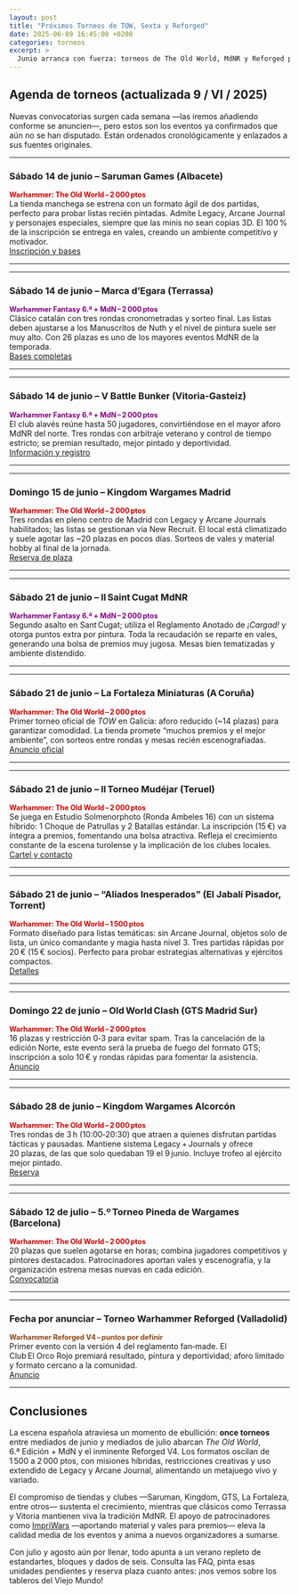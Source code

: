 ```yaml
---
layout: post
title: "Próximos Torneos de TOW, Sexta y Reforged"
date: 2025-06-09 16:45:00 +0200
categories: torneos
excerpt: >
  Junio arranca con fuerza: torneos de The Old World, MdNR y Reforged por toda España. Fechas, plazas, precios y enlaces para apuntarte sin perder ninguno.
---
```


## Agenda de torneos (actualizada 9 / VI / 2025)

Nuevas convocatorias surgen cada semana —las iremos añadiendo conforme se anuncien—, pero estos son los eventos ya confirmados que aún no se han disputado. Están ordenados cronológicamente y enlazados a sus fuentes originales.


---

### Sábado 14 de junio – Saruman Games (Albacete)  
<span style="font-size:0.9em;color:#c00;"><strong>Warhammer: The Old World – 2 000 ptos</strong></span>  
La tienda manchega se estrena con un formato ágil de dos partidas, perfecto para probar listas recién pintadas. Admite Legacy, Arcane Journal y personajes especiales, siempre que las minis no sean copias 3D. El 100 % de la inscripción se entrega en vales, creando un ambiente competitivo y motivador.  
[Inscripción y bases](https://sarumangames.es/products/torneo-warhammer-the-old-world-sabado-14-de-junio)

---

---

### Sábado 14 de junio – Marca d’Egara (Terrassa)  
<span style="font-size:0.9em;color:#800080;"><strong>Warhammer Fantasy 6.ª + MdN – 2 000 ptos</strong></span>  
Clásico catalán con tres rondas cronometradas y sorteo final. Las listas deben ajustarse a los Manuscritos de Nuth y el nivel de pintura suele ser muy alto. Con 26 plazas es uno de los mayores eventos MdNR de la temporada.  
[Bases completas](https://torneoswarhammer.com/bases-torneo-marca-degara-warhammer-fantasy-mdn-terrassa-junio-2025/)

---

---

### Sábado 14 de junio – V Battle Bunker (Vitoria‑Gasteiz)  
<span style="font-size:0.9em;color:#800080;"><strong>Warhammer Fantasy 6.ª + MdN – 2 000 ptos</strong></span>  
El club alavés reúne hasta 50 jugadores, convirtiéndose en el mayor aforo MdNR del norte. Tres rondas con arbitraje veterano y control de tiempo estricto; se premian resultado, mejor pintado y deportividad.  
[Información y registro](https://torneoswarhammer.com/v-torneo-battle-bunker-warhammer-fantasy-vitoria-2025/)

---

---

### Domingo 15 de junio – Kingdom Wargames Madrid  
<span style="font-size:0.9em;color:#c00;"><strong>Warhammer: The Old World – 2 000 ptos</strong></span>  
Tres rondas en pleno centro de Madrid con Legacy y Arcane Journals habilitados; las listas se gestionan vía New Recruit. El local está climatizado y suele agotar las ~20 plazas en pocos días. Sorteos de vales y material hobby al final de la jornada.  
[Reserva de plaza](https://kingdomwargames.com/eventos/old-world-15-junio)

---

---

### Sábado 21 de junio – II Saint Cugat MdNR  
<span style="font-size:0.9em;color:#800080;"><strong>Warhammer Fantasy 6.ª + MdN – 2 000 ptos</strong></span>  
Segundo asalto en Sant Cugat; utiliza el Reglamento Anotado de *¡Cargad!* y otorga puntos extra por pintura. Toda la recaudación se reparte en vales, generando una bolsa de premios muy jugosa. Mesas bien tematizadas y ambiente distendido.  

---

---

### Sábado 21 de junio – La Fortaleza Miniaturas (A Coruña)  
<span style="font-size:0.9em;color:#c00;"><strong>Warhammer: The Old World – 2 000 ptos</strong></span>  
Primer torneo oficial de *TOW* en Galicia: aforo reducido (~14 plazas) para garantizar comodidad. La tienda promete “muchos premios y el mejor ambiente”, con sorteos entre rondas y mesas recién escenografiadas.  
[Anuncio oficial](https://www.instagram.com/lafortalezaminiaturas/)

---

---

### Sábado 21 de junio – II Torneo Mudéjar (Teruel)  
<span style="font-size:0.9em;color:#c00;"><strong>Warhammer: The Old World – 2 000 ptos</strong></span>  
Se juega en Estudio Solmenorphoto (Ronda Ambeles 16) con un sistema híbrido: 1 Choque de Patrullas y 2 Batallas estándar. La inscripción (15 €) va íntegra a premios, fomentando una bolsa atractiva. Refleja el crecimiento constante de la escena turolense y la implicación de los clubes locales.  
[Cartel y contacto](https://www.instagram.com/baronwargame/)

---

---

### Sábado 21 de junio – “Aliados Inesperados” (El Jabalí Pisador, Torrent)  
<span style="font-size:0.9em;color:#c00;"><strong>Warhammer: The Old World – 1 500 ptos</strong></span>  
Formato diseñado para listas temáticas: sin Arcane Journal, objetos solo de lista, un único comandante y magia hasta nivel 3. Tres partidas rápidas por 20 € (15 € socios). Perfecto para probar estrategias alternativas y ejércitos compactos.  
[Detalles](https://eljabalipisador.com)

---

---

### Domingo 22 de junio – Old World Clash (GTS Madrid Sur)  
<span style="font-size:0.9em;color:#c00;"><strong>Warhammer: The Old World – 2 000 ptos</strong></span>  
16 plazas y restricción 0‑3 para evitar spam. Tras la cancelación de la edición Norte, este evento será la prueba de fuego del formato GTS; inscripción a solo 10 € y rondas rápidas para fomentar la asistencia.  
[Anuncio](https://www.instagram.com/p/C7Tktm7qbiD/)

---

---

### Sábado 28 de junio – Kingdom Wargames Alcorcón  
<span style="font-size:0.9em;color:#c00;"><strong>Warhammer: The Old World – 2 000 ptos</strong></span>  
Tres rondas de 3 h (10:00‑20:30) que atraen a quienes disfrutan partidas tácticas y pausadas. Mantiene sistema Legacy + Journals y ofrece 20 plazas, de las que solo quedaban 19 el 9 junio. Incluye trofeo al ejército mejor pintado.  
[Reserva](https://kingdomwargames.com/eventos/old-world-28-junio)

---

---

### Sábado 12 de julio – 5.º Torneo Pineda de Wargames (Barcelona)  
<span style="font-size:0.9em;color:#c00;"><strong>Warhammer: The Old World – 2 000 ptos</strong></span>  
20 plazas que suelen agotarse en horas; combina jugadores competitivos y pintores destacados. Patrocinadores aportan vales y escenografía, y la organización estrena mesas nuevas en cada edición.  
[Convocatoria](https://www.instagram.com/theoldtroll/)

---

---

### Fecha por anunciar – Torneo Warhammer Reforged (Valladolid)  
<span style="font-size:0.9em;color:#8B4513;"><strong>Warhammer Reforged V4 – puntos por definir</strong></span>  
Primer evento con la versión 4 del reglamento fan‑made. El Club El Orco Rojo premiará resultado, pintura y deportividad; aforo limitado y formato cercano a la comunidad.  
[Anuncio](https://es-la.facebook.com/whreforged/)

---

## Conclusiones

La escena española atraviesa un momento de ebullición: **once torneos** entre mediados de junio y mediados de julio abarcan *The Old World*, 6.ª Edición + MdN y el inminente Reforged V4. Los formatos oscilan de 1 500 a 2 000 ptos, con misiones híbridas, restricciones creativas y uso extendido de Legacy y Arcane Journal, alimentando un metajuego vivo y variado.

El compromiso de tiendas y clubes —Saruman, Kingdom, GTS, La Fortaleza, entre otros— sustenta el crecimiento, mientras que clásicos como Terrassa y Vitoria mantienen viva la tradición MdNR. El apoyo de patrocinadores como [ImpriWars](https://impriwars.com) —aportando material y vales para premios— eleva la calidad media de los eventos y anima a nuevos organizadores a sumarse.

Con julio y agosto aún por llenar, todo apunta a un verano repleto de estandartes, bloques y dados de seis. Consulta las FAQ, pinta esas unidades pendientes y reserva plaza cuanto antes: ¡nos vemos sobre los tableros del Viejo Mundo!